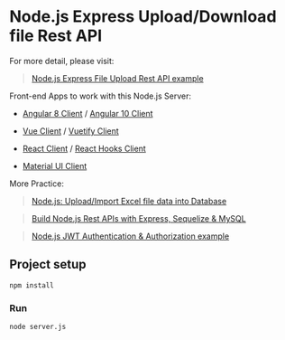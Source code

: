 # Node.js Express Upload/Download file Rest API

For more detail, please visit:
> [Node.js Express File Upload Rest API example](https://bezkoder.com/node-js-express-file-upload/)

Front-end Apps to work with this Node.js Server:
- [Angular 8 Client](https://bezkoder.com/angular-spring-boot-file-upload/) / [Angular 10 Client](https://bezkoder.com/angular-10-file-upload/)

- [Vue Client](https://bezkoder.com/vue-axios-file-upload/) / [Vuetify Client](https://bezkoder.com/vuetify-file-upload/)

- [React Client](https://bezkoder.com/react-file-upload-axios/) / [React Hooks Client](https://bezkoder.com/react-hooks-file-upload/)

- [Material UI Client](https://bezkoder.com/material-ui-file-upload/)

More Practice:
> [Node.js: Upload/Import Excel file data into Database](https://bezkoder.com/node-js-upload-excel-file-database/)

> [Build Node.js Rest APIs with Express, Sequelize & MySQL](https://bezkoder.com/node-js-express-sequelize-mysql/)

> [Node.js JWT Authentication & Authorization example](https://bezkoder.com/node-js-jwt-authentication-mysql/)

## Project setup
```
npm install
```

### Run
```
node server.js
```
